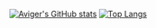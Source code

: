 [![Aviger's GitHub stats](https://github-readme-stats.vercel.app/api?username=avigeris&hide=contribs,prs,stars,issues&show_icons=true&theme=nord&hide_title=true&include_all_commits=true&count_private=true&bg_color=0d1117&hide_border=true&line_height=63)](https://github.com/anuraghazra/github-readme-stats)
[![Top Langs](https://github-readme-stats.vercel.app/api/top-langs/?username=avigeris&layout=compact&theme=nord&hide=javascript,html&bg_color=0d1117&hide_border=true)](https://github.com/anuraghazra/github-readme-stats)
